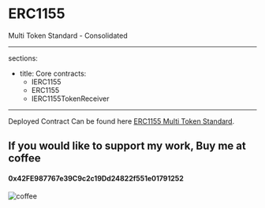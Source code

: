 # ERC1155

Multi Token Standard - Consolidated


---
sections:
  - title: Core
    contracts:
      - IERC1155
      - ERC1155
      - IERC1155TokenReceiver
---

Deployed Contract Can be found here [ERC1155 Multi Token Standard](https://rinkeby.etherscan.io/address/0x5ff4595c7f6d73fca8ee4368fbc27a7eaf00d54a#code).


## If you would like to support my work, Buy me at coffee 

#### 0x42FE987767e39C9c2c19Dd24822f551e01791252

![coffee](https://github.com/sriharikapu/ERC1155/blob/master/download.png?raw=true)

